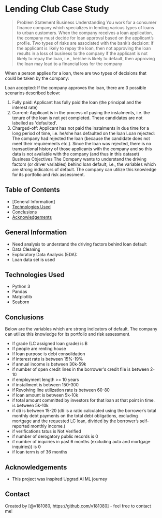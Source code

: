 # Lending Club Case Study
> Problem Statement
Business Understanding
You work for a consumer finance company which specializes in lending various types of loans to urban customers. When the company receives a loan application, the company must decide for loan approval based on the applicant’s profile. Two types of risks are associated with the bank’s decision:
If the applicant is likely to repay the loan, then not approving the loan results in a loss of business to the company
If the applicant is not likely to repay the loan, i.e., he/she is likely to default, then approving the loan may lead to a financial loss for the company
 
When a person applies for a loan, there are two types of decisions that could be taken by the company:

Loan accepted: If the company approves the loan, there are 3 possible scenarios described below:
1.	Fully paid: Applicant has fully paid the loan (the principal and the interest rate)
2.	Current: Applicant is in the process of paying the instalments, i.e. the tenure of the loan is not yet completed. These candidates are not labelled as 'defaulted'.
3.	Charged-off: Applicant has not paid the instalments in due time for a long period of time, i.e. he/she has defaulted on the loan 
Loan rejected: The company had rejected the loan (because the candidate does not meet their requirements etc.). Since the loan was rejected, there is no transactional history of those applicants with the company and so this data is not available with the company (and thus in this dataset)
Business Objectives
The Company wants to understand the driving factors (or driver variables) behind loan default, i.e., the variables which are strong indicators of default.  The company can utilize this knowledge for its portfolio and risk assessment.



## Table of Contents
* [General Information]
* [Technologies Used](#technologies-used)
* [Conclusions](#conclusions)
* [Acknowledgements](#acknowledgements)

<!-- You can include any other section that is pertinent to your problem -->

## General Information
- Need analysis to understand the driving factors behind loan default
- Data Cleaning
- Exploratory Data Analysis (EDA):
- Loan data set is used


## Technologies Used
- Python 3
- Pandas
- Matplotlib
- Seaborn


## Conclusions
Below are the variables which are strong indicators of default.  The company can utilize this knowledge for its portfolio and risk assessment.
- If grade (LC assigned loan grade) is B
- If people are renting house
- If loan purpose is debt consolidation
- if interest rate is between 15%-19%
- if annual income is between 30k-59k
- if number of open credit lines in the borrower's credit file is between 2-10
- if employment length >= 10 years
- if installment is between 150-300
- if Revolving line utilization rate is between 60-80
- if loan amount is between 5k-10k
- if total amount committed by investors for that loan at that point in time. is between 5k-10k
- if dti is between 15-20 (dti is a ratio calculated using the borrower’s total monthly debt payments on the total debt obligations, excluding mortgage and the requested LC loan, divided by the borrower’s self-reported monthly income.)
- if verifications tatus is Not Verified
- if number of derogatory public records is 0
- if number of inquiries in past 6 months (excluding auto and mortgage inquiries)) is 0
- if loan term is of 36 months

## Acknowledgements
- This project was inspired Upgrad AI ML journey


## Contact
Created by [@v181080, https://github.com/v181080] - feel free to contact me!
